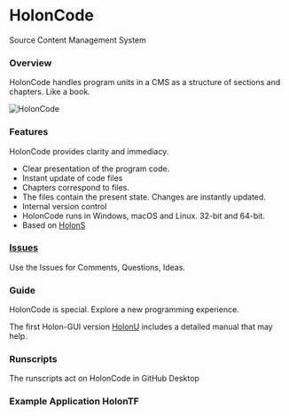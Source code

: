 # HolonCode

Source Content Management System

### Overview
HolonCode handles program units in a CMS as a structure of sections and chapters. 
Like a book.  


![HolonCode](https://www.holonforth.com/images/holoncode1.jpg)


### Features
HolonCode provides clarity and immediacy.

* Clear presentation of the program code.
* Instant update of code files
* Chapters correspond to files. 
* The files contain the present state. Changes are instantly updated.
* Internal version control
* HolonCode runs in Windows, macOS and Linux. 32-bit and 64-bit.
* Based on [HolonS](https://www.holonforth.com/holons.html)


### [Issues](https://github.com/wejgaard/holoncode/issues) 
Use the Issues for Comments, Questions, Ideas. 


### Guide
HolonCode is special. Explore a new programming experience.

The first Holon-GUI version [HolonU](https://www.holonforth.com/holonu.html) includes a detailed manual that may help. 

### Runscripts
The runscripts act on HolonCode in GitHub Desktop

### Example Application HolonTF


